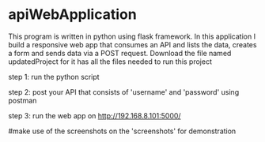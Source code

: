 
 
# apiWebApplication
This program is written in python using flask framework. In this application I build a responsive web app that consumes an API and lists the data, creates a form and sends data via a POST request. Download the file named updatedProject for it has all the files needed to run this project


step 1: run the python script 


step 2: post your API that consists of 'username' and 'password' using postman


step 3: run the web app on http://192.168.8.101:5000/ 


#make use of the screenshots on the 'screenshots' for demonstration

